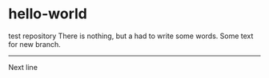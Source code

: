 # hello-world
test repository
There is nothing, but a had to write some words.
Some text for new branch.
***
Next line
